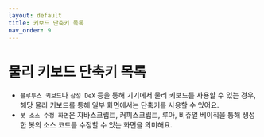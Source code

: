 ```yaml
---
layout: default
title: 키보드 단축키 목록
nav_order: 9
---
```


# 물리 키보드 단축키 목록

* `블루투스 키보드`나 `삼성 DeX` 등을 통해 기기에서 물리 키보드를 사용할 수 있는 경우, 해당 물리 키보드를 통해 일부 화면에서는 단축키를 사용할 수 있어요.
* `봇 소스 수정 화면`은 자바스크립트, 커피스크립트, 루아, 비쥬얼 베이직을 통해 생성한 봇의 소스 코드를 수정할 수 있는 화면을 의미해요.